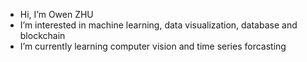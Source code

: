 - Hi, I’m Owen ZHU
- I’m interested in machine learning, data visualization, database and blockchain
- I’m currently learning computer vision and time series forcasting

<!---
czhuai/czhuai is a ✨ special ✨ repository because its `README.md` (this file) appears on your GitHub profile.
You can click the Preview link to take a look at your changes.
--->
